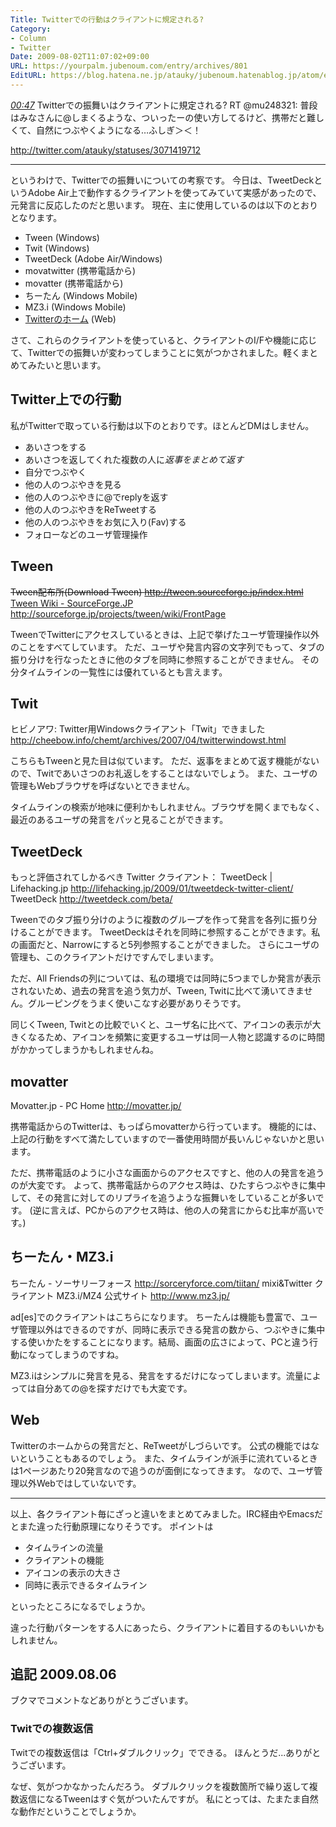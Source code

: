 ```yaml
---
Title: Twitterでの行動はクライアントに規定される?
Category:
- Column
- Twitter
Date: 2009-08-02T11:07:02+09:00
URL: https://yourpalm.jubenoum.com/entry/archives/801
EditURL: https://blog.hatena.ne.jp/atauky/jubenoum.hatenablog.jp/atom/entry/6653458415120885249
---
```


<i><a href="http://twitter.com/atauky/statuses/3071419712">00:47</a></i>  Twitterでの振舞いはクライアントに規定される? RT @mu248321: 普段はみなさんに@しまくるような、ついったーの使い方してるけど、携帯だと難しくて、自然につぶやくようになる…ふしぎ＞＜！

<a href="http://twitter.com/atauky/statuses/3071419712">http://twitter.com/atauky/statuses/3071419712</a>

<hr />

というわけで、Twitterでの振舞いについての考察です。
今日は、TweetDeckというAdobe Air上で動作するクライアントを使ってみていて実感があったので、元発言に反応したのだと思います。
現在、主に使用しているのは以下のとおりとなります。

<ul>
	<li>Tween (Windows)</li>
	<li>Twit (Windows)</li>
	<li>TweetDeck (Adobe Air/Windows)</li>
	<li>movatwitter (携帯電話から)</li>
	<li>movatter (携帯電話から)</li>
	<li>ちーたん (Windows Mobile)</li>
	<li>MZ3.i (Windows Mobile)</li>
	<li><a href="http://twitter.com/atauky">Twitterのホーム</a> (Web)</li>
</ul>

さて、これらのクライアントを使っていると、クライアントのI/Fや機能に応じて、Twitterでの振舞いが変わってしまうことに気がつかされました。軽くまとめてみたいと思います。

<h2>Twitter上での行動</h2>
私がTwitterで取っている行動は以下のとおりです。ほとんどDMはしません。
<ul>
	<li>あいさつをする</li>
	<li>あいさつを返してくれた複数の人に<em>返事をまとめて返す</em></li>
	<li>自分でつぶやく</li>
	<li>他の人のつぶやきを見る</li>
	<li>他の人のつぶやきに@でreplyを返す</li>
	<li>他の人のつぶやきをReTweetする</li>
	<li>他の人のつぶやきをお気に入り(Fav)する</li>
	<li>フォローなどのユーザ管理操作</li>
</ul>

<h2>Tween</h2>

<del datetime="2010-10-31T03:54:36+00:00">Tween配布所(Download Tween)
http://tween.sourceforge.jp/index.html
</del>
<ins datetime="2010-10-31T03:54:36+00:00">Tween Wiki - SourceForge.JP
<a href="http://sourceforge.jp/projects/tween/wiki/FrontPage" title="Tween Wiki - SourceForge.JP">http://sourceforge.jp/projects/tween/wiki/FrontPage</a></ins>

TweenでTwitterにアクセスしているときは、上記で挙げたユーザ管理操作以外のことをすべてしています。
ただ、ユーザや発言内容の文字列でもって、タブの振り分けを行なったときに他のタブを同時に参照することができません。
その分タイムラインの一覧性には優れているとも言えます。

<h2>Twit</h2>
ヒビノアワ: Twitter用Windowsクライアント「Twit」できました
<a href="http://cheebow.info/chemt/archives/2007/04/twitterwindowst.html">http://cheebow.info/chemt/archives/2007/04/twitterwindowst.html</a>

こちらもTweenと見た目は似ています。
ただ、返事をまとめて返す機能がないので、Twitであいさつのお礼返しをすることはないでしょう。
また、ユーザの管理もWebブラウザを呼ばないとできません。

タイムラインの検索が地味に便利かもしれません。ブラウザを開くまでもなく、最近のあるユーザの発言をパッと見ることができます。

<h2>TweetDeck</h2>

もっと評価されてしかるべき Twitter クライアント： TweetDeck | Lifehacking.jp
<a href="http://lifehacking.jp/2009/01/tweetdeck-twitter-client/">http://lifehacking.jp/2009/01/tweetdeck-twitter-client/</a>
TweetDeck
<a href="http://tweetdeck.com/beta/">http://tweetdeck.com/beta/</a>

Tweenでのタブ振り分けのように複数のグループを作って発言を各列に振り分けることができます。
TweetDeckはそれを同時に参照することができます。私の画面だと、Narrowにすると5列参照することができました。
さらにユーザの管理も、このクライアントだけですんでしまいます。

ただ、All Friendsの列については、私の環境では同時に5つまでしか発言が表示されないため、過去の発言を追う気力が、Tween, Twitに比べて湧いてきません。グルーピングをうまく使いこなす必要がありそうです。

同じくTween, Twitとの比較でいくと、ユーザ名に比べて、アイコンの表示が大きくなるため、アイコンを頻繁に変更するユーザは同一人物と認識するのに時間がかかってしまうかもしれませんね。

<h2>movatter</h2>

Movatter.jp - PC Home
<a href="http://movatter.jp/">http://movatter.jp/</a>

携帯電話からのTwitterは、もっぱらmovatterから行っています。
機能的には、上記の行動をすべて満たしていますので一番使用時間が長いんじゃないかと思います。

ただ、携帯電話のように小さな画面からのアクセスですと、他の人の発言を追うのが大変です。
よって、携帯電話からのアクセス時は、ひたすらつぶやきに集中して、その発言に対してのリプライを追うような振舞いをしていることが多いです。
(逆に言えば、PCからのアクセス時は、他の人の発言にからむ比率が高いです。)

<h2>ちーたん・MZ3.i</h2>
ちーたん - ソーサリーフォース
<a href="http://sorceryforce.com/tiitan/">http://sorceryforce.com/tiitan/</a>
mixi&amp;Twitter クライアント MZ3.i/MZ4 公式サイト
<a href="http://www.mz3.jp/">http://www.mz3.jp/</a>

ad[es]でのクライアントはこちらになります。
ちーたんは機能も豊富で、ユーザ管理以外はできるのですが、同時に表示できる発言の数から、つぶやきに集中する使いかたをすることになります。結局、画面の広さによって、PCと違う行動になってしまうのですね。

MZ3.iはシンプルに発言を見る、発言をするだけになってしまいます。流量によっては自分あての@を探すだけでも大変です。

<h2>Web</h2>
Twitterのホームからの発言だと、ReTweetがしづらいです。
公式の機能ではないということもあるのでしょう。
また、タイムラインが派手に流れているときは1ページあたり20発言なので追うのが面倒になってきます。
なので、ユーザ管理以外Webではしていないです。

<hr />

以上、各クライアント毎にざっと違いをまとめてみました。IRC経由やEmacsだとまた違った行動原理になりそうです。
ポイントは
<ul>
	<li>タイムラインの流量</li>
	<li>クライアントの機能</li>
	<li>アイコンの表示の大きさ</li>
	<li>同時に表示できるタイムライン</li>
</ul>
といったところになるでしょうか。

違った行動パターンをする人にあったら、クライアントに着目するのもいいかもしれません。


<h2>追記 2009.08.06</h2>
ブクマでコメントなどありがとうございます。

<h3>Twitでの複数返信</h3>
Twitでの複数返信は「Ctrl+ダブルクリック」でできる。
ほんとうだ...ありがとうございます。

なぜ、気がつかなかったんだろう。
ダブルクリックを複数箇所で繰り返して複数返信になるTweenはすぐ気がついたんですが。
私にとっては、たまたま自然な動作だということでしょうか。

